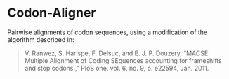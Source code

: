 # Codon-Aligner

Pairwise alignments of codon sequences, using a modification of the algorithm described in:

> V. Ranwez, S. Harispe, F. Delsuc, and E. J. P. Douzery, “MACSE: Multiple Alignment of Coding SEquences accounting for frameshifts and stop codons.,” PloS one, vol. 6, no. 9, p. e22594, Jan. 2011.

